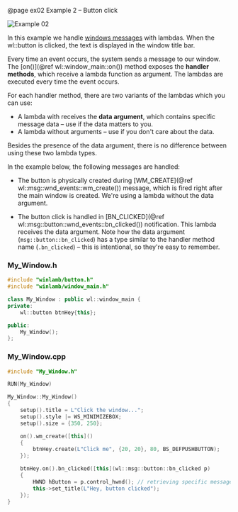 @page ex02 Example 2 – Button click

![Example 02](ex02.gif)

In this example we handle [windows messages](https://docs.microsoft.com/en-us/windows/win32/learnwin32/window-messages) with lambdas. When the wl::button is clicked, the text is displayed in the window title bar.

Every time an event occurs, the system sends a message to our window. The [on()](@ref wl::window_main::on()) method exposes the **handler methods**, which receive a lambda function as argument. The lambdas are executed every time the event occurs.

For each handler method, there are two variants of the lambdas which you can use:

* A lambda with receives the **data argument**, which contains specific message data – use if the data matters to you.
* A lambda without arguments – use if you don't care about the data.

Besides the presence of the data argument, there is no difference between using these two lambda types.

In the example below, the following messages are handled:

* The button is physically created during [WM_CREATE](@ref wl::msg::wnd_events::wm_create()) message, which is fired right after the main window is created. We're using a lambda without the data argument.

* The button click is handled in [BN_CLICKED](@ref wl::msg::button::wnd_events::bn_clicked()) notification. This lambda receives the data argument. Note how the data argument (`msg::button::bn_clicked`) has a type similar to the handler method name (`.bn_clicked`) – this is intentional, so they're easy to remember.

### My_Window.h

````cpp
#include "winlamb/button.h"
#include "winlamb/window_main.h"

class My_Window : public wl::window_main {
private:
	wl::button btnHey{this};

public:
	My_Window();
};
````

### My_Window.cpp

````cpp
#include "My_Window.h"

RUN(My_Window)

My_Window::My_Window()
{
	setup().title = L"Click the window...";
	setup().style |= WS_MINIMIZEBOX;
	setup().size = {350, 250};

	on().wm_create([this]()
	{
		btnHey.create(L"Click me", {20, 20}, 80, BS_DEFPUSHBUTTON);
	});

	btnHey.on().bn_clicked([this](wl::msg::button::bn_clicked p)
	{
		HWND hButton = p.control_hwnd(); // retrieving specific message data
		this->set_title(L"Hey, button clicked");
	});
}
````
